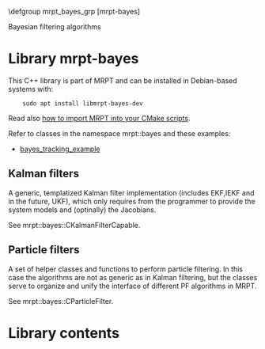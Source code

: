 \defgroup mrpt_bayes_grp [mrpt-bayes]

Bayesian filtering algorithms

# Library mrpt-bayes

This C++ library is part of MRPT and can be installed in Debian-based systems with:

		sudo apt install libmrpt-bayes-dev

Read also [how to import MRPT into your CMake scripts](mrpt_from_cmake.html).

Refer to classes in the namespace mrpt::bayes and these examples:
 - [bayes_tracking_example](https://github.com/MRPT/mrpt/tree/master/samples/bayes_tracking_example)

## Kalman filters

A generic, templatized Kalman filter implementation (includes EKF,IEKF and in the future, UKF),
which only requires from the programmer to provide the system models and (optinally) the Jacobians.

See mrpt::bayes::CKalmanFilterCapable.

## Particle filters

A set of helper classes and functions to perform particle filtering. In this case the algorithms
are not as generic as in Kalman filtering, but the classes serve to organize and unify the interface
of different PF algorithms in MRPT.

See mrpt::bayes::CParticleFilter.

# Library contents
